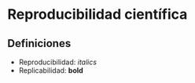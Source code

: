 # Reproducibilidad científica

## Definiciones

- Reproducibilidad: *italics*
- Replicabilidad: **bold**

